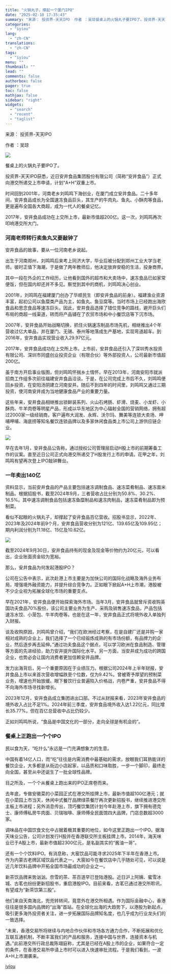 ```yaml
---
title: "火锅丸子，撑起一个厦门IPO"
date: "2025-02-10 17:35:43"
summary: "来源： 投资界-天天IPO  作者 ：吴琼餐桌上的火锅丸子要IPO了。投资界-天天IPO获悉，近日安..."
categories:
  - "iyiou"
lang:
  - "zh-CN"
translations:
  - "zh-CN"
tags:
  - "iyiou"
menu: ""
thumbnail: ""
lead: ""
comments: false
authorbox: false
pager: true
toc: false
mathjax: false
sidebar: "right"
widgets:
  - "search"
  - "recent"
  - "taglist"
---
```


来源： 投资界-天天IPO

作者 ：吴琼

![](https://diting-hetu.iyiou.com/async/weixin/nX7ZpWHXckhWDtFXtxwc)

餐桌上的火锅丸子要IPO了。

投资界-天天IPO获悉，近日安井食品集团股份有限公司（简称“安井食品”）正式向港交所递交上市申请，计划“A+H”双重上市。

时间回到2001年，河南老乡刘鸣鸣下海创业，在厦门成立安井食品。二十多年间，安井食品成长为全国速冻食品巨头，其生产的牛肉丸、鱼丸、小酥肉等食品，更是遍布全国各大商超，成为一代人的餐桌记忆。

2017年，安井食品成功在上交所上市，最新市值超200亿。这一次，刘鸣鸣再次叩响港交所大门。

### **河南老师转行卖鱼丸又要敲钟了**

安井食品的故事，要从一位河南老乡说起。

出生于河南郑州，刘鸣鸣后来考上同济大学，毕业后被分配到郑州工业大学当老师。彼时正值下海潮，于是做了两年教师后，他决定放弃安稳的生活，投身商界。

其中一段在外企的工作经历，让他看到国外的超市和大卖场中，速冻食品已如家常便饭，但在国内却还并不多见。察觉到其中的商机，刘鸣鸣决心创业。

2001年，刘鸣鸣在福建厦门创办了华顺民生（即安井食品的前身）。福建渔业资源丰富，起初公司以鱼糜类产品为主，如鱼丸、鱼豆腐等。当时市场上已经跑出海欣食品和思念食品等速冻巨头。因此，安井食品选择了错位竞争的路线，避开巨头们布局的商超一线渠道，转而将产品铺在了农贸市场和中小餐饮店等下沉市场。

2007年，安井食品开始战略切换，抓住火锅速冻制品市场先机，相继推出4个年营收过亿大单品，并在厦门、无锡、泰州等地落成生产基地，实现弯道超车。到2016年，安井食品实现营业收入29.97亿元。

2017年，安井食品成功在上交所上市。上市前，安井食品还引入了深圳秀水投资有限公司、深圳市同盛创业投资企业（有限合伙）等外部投资人，公司最新市值超200亿。

虽于南方开启事业版图，但刘鸣鸣怀揣乡土情怀。早在2013年，河南安阳市就派招商工作组多次前往福建安井食品洽谈。于是，在公司完成上市后不久，刘鸣鸣便回乡投资，在安阳汤阴建立河南安井。随后不到四年的时间里，刘鸣鸣又通过三期投资，使河南安井成为当地健康食品产业的重要力量。

这些年来，安井食品相继推出锁鲜装系列、火山石烤肠、虾滑、烧麦、小龙虾、小酥肉、牛羊肉卷等明星产品，形成以华东地区为中心辐射全国的营销网络，拥有超过2000家一级经销商，客户遍布大润发、永辉、沃尔玛、舞美等连锁大卖场、呷哺呷哺、海底捞等知名餐饮连锁品牌以及多家休闲食品类上市公司上游供应链企业。

![](https://diting-hetu.iyiou.com/async/weixin/Kusa3HlF6WIfmBIEwVAt)

早在去年1月，安井食品公告称，通过授权公司管理层启动H股上市的前期筹备工作的议案。直至近日公司正式向港交所递交了H股发行上市的申请。花甲之年，刘鸣鸣有望再次登上IPO敲钟舞台。

### **一年卖出140亿**

资料显示，当前安井食品的产品主要包括速冻调制食品、速冻菜肴制品、速冻面米制品。根据招股书，截至2024年9月，三者营收占比分别为50.8%、30.2%、16.5%。其中速冻调制食品包括速冻鱼糜制品和速冻肉制品，速冻菜肴制品即为预制菜。

看似不起眼的火锅丸子，却撑起了安井食品百亿营收。招股书显示，2022年、2023年及2024年前9个月，安井食品营收分别为121亿、139.65亿及109.95亿；期内利润分别为11.18亿、15亿及10.62亿。

![](https://diting-hetu.iyiou.com/async/weixin/BqkNVleTtjCEznETKBrp)

截至2024年9月30日，安井食品持有的现金及现金等价物约为20亿元，可以看出，企业账面资金较为宽裕。

那么，安井食品为何发起港股IPO？

公司在公告中表示，此次赴港上市主要是为加快公司的国际化战略及海外业务布局，增强境外融资能力，并提升综合竞争力。正如眼下掀起A+H上市潮，港股被不少企业视为拓展全球化市场的重要支点。

早在2021年，安井食品便开始探索海外市场。当年3月，安井食品就曾斥资收购英国功夫食品70%股份，该公司主要业务为生产、采购及销售速冻食品，产品包括速冻水饺、小笼包、牛羊肉卷等。也是在这一年，安井食品正式将境外收入单独列入财报。

谈及收购原因，刘鸣鸣曾介绍，“我们在欧洲经过考察，在是自建厂还是并购一家相对成熟的企业上，我们选择了一个已经锻炼成熟的有市场份额，有品牌力的企业，然后逐步再去延伸。”通过功夫食品这个据点，可以学习欧洲在食品制造、管理等方面的先进经验，助力安井提升国际化水平。另一方面，当安井成为成功的跨国企业，也势必会让国内消费者更加信赖安井品牌。

发力出海背后，另一个重要原因在于业绩压力。根据公司2024年上半年财报，安井食品上市以来首次营收增幅跌至个位数，仅为9.42%。曾被寄予厚望的预制菜业务，增速也开始放缓。眼下餐饮行业普遍陷入价格战，内卷严重，安井食品不得不向海外市场寻找新增长。

2023年12月，安井食品成立集团进出口部。不过从财报来看，2023年安井食品的境外收入占比不足1%。2024年前三季度，安井食品境外收入达1.22亿元，同比增长35.77%，但在百亿总营收中占比仍较少。

正如刘鸣鸣所说，“食品是中国文化的一部分，走向全球是有机会的”。

### **餐桌上正跑出一个个IPO**

民以食为天，“吃什么”永远是一门充满想象力的生意。

中国有着14亿人口，而“吃”往往是内需消费中最基础的需求，放眼我们耳熟能详的餐饮企业，大多都是从街边小店起家，以品质和口味取胜，一步一个脚印，最终走向全国，甚至从中还诞生了一批全球性品牌。

目之所及，一个个从餐桌上跑出来的IPO正席卷而来。

去年底，专做安徽菜的小菜园正式在港交所挂牌上市，最新市值超100亿港元；就在小菜园上市当天，休闲中式餐厅品牌绿茶餐厅再次更新招股书，继续推进港交所主板上市进程；另外消息传出，顶巧餐饮集团计划今年赴港上市，旗下拥有德克士、康师傅私房牛肉面、贝瑞咖啡、康师傅全民面馆四大品牌，门店总数超3000家。

调味品在中国饮食文化中占据着极其重要的地位，如今这里正跑出一个IPO。据海天味业公告，公司计划发行H股并在香港联交所主板挂牌上市。2014年，海天味业已于A股上市，最新市值超2300亿元，是名副其实的“酱油一哥”。

还有一个个饮料IPO。有消息称，大窑饮品可能寻求2025年下半年在香港上市。作为内蒙古老牌区域饮品代表之一，大窑如今在餐饮店中几乎随处可见，可以说是近几年饮料品牌中开拓全国市场最成功的企业之一。

新茶饮品牌来势汹汹。奈雪的茶、茶百道早已登陆港股。近日沪上阿姨、蜜雪冰城、古茗也纷纷更新招股书，重启港股IPO。目前来看，古茗已通过港交所聆讯，有望成为“新茶饮第三股”。

他们来自天南海北，兜兜转转间，竟意外在港交所相遇。作为国际金融中心，香港往往是很多国内品牌的“出海”首站。在全球化出海的大趋势下，以港股为新起点，吸引更多海外投资者关注，进一步拓展国际品牌知名度，也几乎成为行业龙头们的一致选择。

“未来，香港交易所将继续与内地合作伙伴和市场各方通力合作，不断拓展和优化互联互通机制，不断丰富我们的产品和服务，连接中国与世界，连接资本与机遇。”此前港交所行政总裁陈翊庭称，尤其是已经在A股上市的企业，如果符合一定的条件，在香港交易所申请上市时可以进入快速审批流程。于是我们看到，一波A+H上市潮袭来。

[iyiou](https://www.iyiou.com/news/202502101089884)
